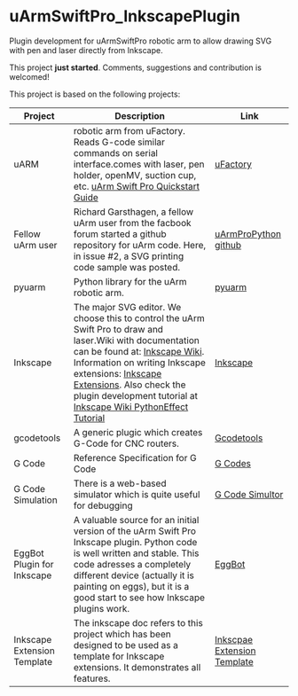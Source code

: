 # uArmSwiftPro_InkscapePlugin
Plugin development for uArmSwiftPro robotic arm to allow drawing SVG with pen and laser directly from Inkscape.

This project **just started**. Comments, suggestions and contribution is welcomed! 

This project is based on the following projects:

| Project                    | Description                                                                                                                                                                                                                                                                                                                                      | Link                                                      |
|----------------------------|--------------------------------------------------------------------------------------------------------------------------------------------------------------------------------------------------------------------------------------------------------------------------------------------------------------------------------------------------|-----------------------------------------------------------|
| uARM                       | robotic arm from uFactory. Reads G-code similar commands on serial interface.comes with laser, pen holder, openMV, suction cup, etc.  [uArm Swift Pro Quickstart Guide](http://download.ufactory.cc/docs/en/uArm-Swift-Pro-Quick-Start-Guide-1.0.pdf)                                                                                              | [uFactory](http://ufactory.cc/#/en/support/)              |
| Fellow uArm user  | Richard Garsthagen, a fellow uArm user from the facbook forum started a github repository for uArm code. Here, in issue #2, a SVG printing code sample was posted.  | [uArmProPython github](https://github.com/AnykeyNL/uArmProPython)              |
| pyuarm                     | Python library for the uArm robotic arm.                                                                                                                                                                                                                                                                                                         | [pyuarm](https://pyuarm.readthedocs.io/en/dev/index.html) |
| Inkscape                   | The major SVG editor. We choose this to control the uArm Swift Pro to draw and laser.Wiki with documentation can be found at: [Inkscape Wiki](http://wiki.inkscape.org/wiki/index.php/Inkscape). Information on writing Inkscape extensions: [Inkscape Extensions](https://inkscape.org/en/develop/extensions/). Also check the plugin development tutorial at [Inkscape Wiki PythonEffect Tutorial](http://wiki.inkscape.org/wiki/index.php/PythonEffectTutorial) | [Inkscape](https://inkscape.org/en/)                      |
| gcodetools                 | A generic plugic which creates G-Code for CNC routers.                                                                                                                                                                                                                                                                                           | [Gcodetools](http://www.cnc-club.ru/gcodetools)           |
| G Code                 | Reference Specification for G Code                                                                                                                                                                                                                                                                                           | [G Codes](http://linuxcnc.org/docs/html/gcode.html)           |
| G Code Simulation      | There is a web-based simulator which is quite useful for debugging                                                                                                                                                                                                                                                                                           | [G Code Simultor](https://nraynaud.github.io/webgcode/)           |
| EggBot Plugin for Inkscape | A valuable source for an initial version of the uArm Swift Pro Inkscape plugin. Python code is well written and stable. This code adresses a completely different device (actually it is painting on eggs), but it is a good start to see how Inkscape plugins work.                                                                             |  [EggBot](http://egg-bot.com/)                            |
| Inkscape Extension Template | The inkscape doc refers to this project which has been designed to be used as a template for Inkscape extensions. It demonstrates all features. | [Inkscpae Extension Template](https://github.com/Neon22/inkscape_extension_template) |

